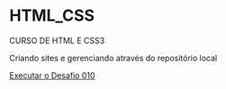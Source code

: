 # HTML_CSS
 CURSO DE HTML E CSS3

Criando sites e gerenciando através do repositório local

<a href="https://grataroli.github.io/HTML_CSS/Desafios/desafio010/">Executar o Desafio 010</a>